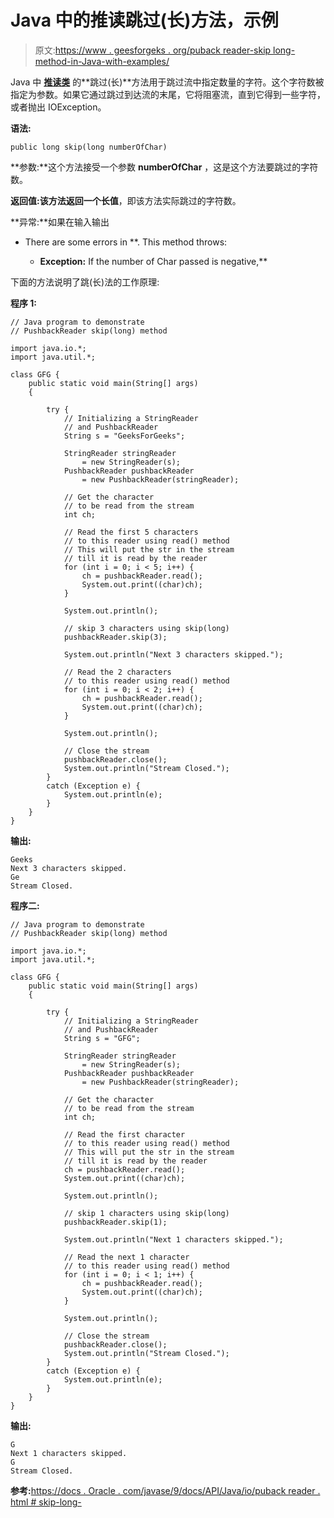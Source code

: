 # Java 中的推读跳过(长)方法，示例

> 原文:[https://www . geesforgeks . org/puback reader-skip long-method-in-Java-with-examples/](https://www.geeksforgeeks.org/pushbackreader-skiplong-method-in-java-with-examples/)

Java 中 **[推读类](https://www.geeksforgeeks.org/java-io-pushbackreader-class-java/)** 的**跳过(长)**方法用于跳过流中指定数量的字符。这个字符数被指定为参数。如果它通过跳过到达流的末尾，它将阻塞流，直到它得到一些字符，或者抛出 IOException。

**语法:**

```
public long skip(long numberOfChar)
```

**参数:**这个方法接受一个参数 **numberOfChar** ，这是这个方法要跳过的字符数。

**返回值:**该方法返回一个**长值**，即该方法实际跳过的字符数。

**异常:**如果在输入输出

*   There are some errors in **. This method throws:

    *   **Exception:** If the number of Char passed is negative,** 

下面的方法说明了跳(长)法的工作原理:

**程序 1:**

```
// Java program to demonstrate
// PushbackReader skip(long) method

import java.io.*;
import java.util.*;

class GFG {
    public static void main(String[] args)
    {

        try {
            // Initializing a StringReader
            // and PushbackReader
            String s = "GeeksForGeeks";

            StringReader stringReader
                = new StringReader(s);
            PushbackReader pushbackReader
                = new PushbackReader(stringReader);

            // Get the character
            // to be read from the stream
            int ch;

            // Read the first 5 characters
            // to this reader using read() method
            // This will put the str in the stream
            // till it is read by the reader
            for (int i = 0; i < 5; i++) {
                ch = pushbackReader.read();
                System.out.print((char)ch);
            }

            System.out.println();

            // skip 3 characters using skip(long)
            pushbackReader.skip(3);

            System.out.println("Next 3 characters skipped.");

            // Read the 2 characters
            // to this reader using read() method
            for (int i = 0; i < 2; i++) {
                ch = pushbackReader.read();
                System.out.print((char)ch);
            }

            System.out.println();

            // Close the stream
            pushbackReader.close();
            System.out.println("Stream Closed.");
        }
        catch (Exception e) {
            System.out.println(e);
        }
    }
}
```

**输出:**

```
Geeks
Next 3 characters skipped.
Ge
Stream Closed.

```

**程序二:**

```
// Java program to demonstrate
// PushbackReader skip(long) method

import java.io.*;
import java.util.*;

class GFG {
    public static void main(String[] args)
    {

        try {
            // Initializing a StringReader
            // and PushbackReader
            String s = "GFG";

            StringReader stringReader
                = new StringReader(s);
            PushbackReader pushbackReader
                = new PushbackReader(stringReader);

            // Get the character
            // to be read from the stream
            int ch;

            // Read the first character
            // to this reader using read() method
            // This will put the str in the stream
            // till it is read by the reader
            ch = pushbackReader.read();
            System.out.print((char)ch);

            System.out.println();

            // skip 1 characters using skip(long)
            pushbackReader.skip(1);

            System.out.println("Next 1 characters skipped.");

            // Read the next 1 character
            // to this reader using read() method
            for (int i = 0; i < 1; i++) {
                ch = pushbackReader.read();
                System.out.print((char)ch);
            }

            System.out.println();

            // Close the stream
            pushbackReader.close();
            System.out.println("Stream Closed.");
        }
        catch (Exception e) {
            System.out.println(e);
        }
    }
}
```

**输出:**

```
G
Next 1 characters skipped.
G
Stream Closed.

```

**参考:**[https://docs . Oracle . com/javase/9/docs/API/Java/io/puback reader . html # skip-long-](https://docs.oracle.com/javase/9/docs/api/java/io/PushbackReader.html#skip-long-)